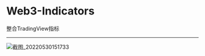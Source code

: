 # Web3-Indicators
整合TradingView指标

---

![截图_20220530151733](https://user-images.githubusercontent.com/40458151/170937979-99256d6c-7ed6-41c0-97bb-d5f47cca043c.png)
